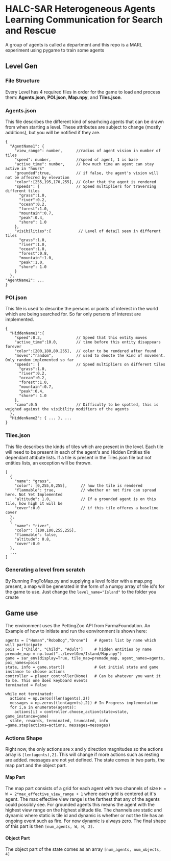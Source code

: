 # HALC-SAR Heterogeneous Agents Learning Communication for Search and Rescue
A group of agents is called a department and this repo is a MARL experiment using pygame to train some agents

## Level Gen
### File Structure

Every Level has 4 required files in order for the game to load and process them: **Agents.json**, **POI.json**, **Map.npy**, and **Tiles.json**.

### Agents.json
This file describes the different kind of searhcing agents that can be drawn from when starting a level. These attributes are subject to change (mostly additions), but you will be notified if they are.
```
{
  "AgentName1": {
    "view_range": number,      //radius of agent vision in number of tiles
    "speed": number,           //speed of agent, 1 is base
    "active_time": number,     // how much time an agent can stay active in "hours" 
    "grounded":true,           // if false, the agent's vision will not be affecred by elevation
    "color":[255,195,170,255], // Color that the agent is rendered
    "speeds": {                // Speed multipliers for traversing different tiles
      "grass":1.0,
      "river":0.2,
      "ocean":0.2,
      "forest":1.0,
      "mountain":0.7,
      "peak":0.4,
      "shore": 1.0
    },
    "visibilities":{            // Level of detail seen in different tiles
      "grass":1.0,
      "river":1.0,
      "ocean":1.0,
      "forest":0.8,
      "mountain":1.0,
      "peak":1.0,
      "shore": 1.0
    }
  },
"AgentName2": ...
}
```

### POI.json
This file is used to describe the persons or points of interest in the world which are being searched for. So far only persons of interest are implemented.

```
{
  "HiddenName1":{   
    "speed":0.3,               // Speed that this entity moves
    "active_time":10.0,        // time before this entity disappears forever
    "color":[200,180,80,255],  // color to be rendered after found
    "moves":"random",          // used to denote the kind of movement. Only random implemented so far
    "speeds": {                // Speed multipliers on different tiles
      "grass":1.0,
      "river":0.2,
      "ocean":0.2,
      "forest":1.0,
      "mountain":0.7,
      "peak":0.4,
      "shore": 1.0
    },
    "camo":0.5                 // Difficulty to be spotted, this is weighed against the visibility modifiers of the agents
  },
  "HiddenName2": { ... }, ...
}
```

### Tiles.json
This file describes the kinds of tiles which are present in the level. Each tile will need to be present in each of the agent's and Hidden Entities tile dependant attibute lists. If a tile is present in the Tiles.json file but not entities lists, an exception will be thrown. 

```
[
  {
    "name": "grass",
    "color": [0,255,0,255],      // how the tile is rendered
    "flammable": true,           // whether or not fire can spread here. Not Yet Implemented
    "altitude": 1.0,             // If a grounded agent is on this tile, how high it will be
    "cover":0.0                  // if this tile offeres a baseline cover
  },
  {
    "name": "river",
    "color": [100,100,255,255],
    "flammable": false,
    "altitude": 0.8,
    "cover":0.0
  },
  ...
]
```

### Generating a level from scratch
By Running PngToMap.py and supplying a level folder with a map.png present, a map will be generated in the form of a numpy array of tile id's for the game to use.
Just change the `level_name="Island"` to the folder you create

## Game use

The environment uses the PettingZoo API from FarmaFoundation. An Example of how to initiate and run the eonvironment is shown here:

```
agents = ["Human","RoboDog","Drone"]   # Agents list by name which will participate
pois = ["Child", "Child", "Adult"]     # hidden entities by name
premade_map = np.load("../LevelGen/Island/Map.npy")
game = sar_env(display=True, tile_map=premade_map, agent_names=agents, poi_names=pois)
state, info = game.start()             # Get initial state and game instance to choose actions
controller = player_controller(None)   # Can be whatever you want it to be. This one does keyboard events
terminated = False

while not terminated:
  actions = np.zeros((len(agents),2))
  messages = np.zeros((len(agents),2)) # In Progress implementation
  for i,a in enumerate(agents):
    actions[i] = controller.choose_action(state=state, game_instance=game)
  state, rewards, terminated, truncated, info =game.step(actions=actions, messages=messages)
```

### Actions Shape
Right now, the only actions are x and y direction magnitudes so the actions array is `[len(agents),2]`. This will change if more actions such as resting are added. messages are not yet defined. The state comes in two parts, the map part and the object part. 

#### Map Part
The map part consists of a grid for each agent with two channels of size `H = W = 2*max_effective_view_range + 1` where each grid is centered at it's agent. The max effective view range is the farthest that any of the agents could possibly see. For grounded agents this means the agent with the highest view range on the highest altitude tile. The channels are static and dynamic where static is tile id and dynamic is whether or not the tile has an ongoing event such as fire. For now dynamic is always zero. The final shape of this part is then `[num_agents, W, H, 2]`. 

#### Object Part
The object part of the state comes as an array `[num_agents, num_objects, 4]` 
